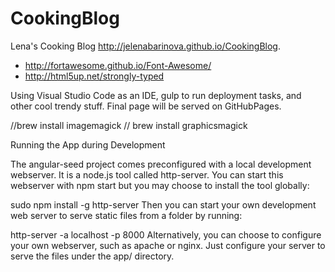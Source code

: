# CookingBlog
Lena's Cooking Blog
http://jelenabarinova.github.io/CookingBlog.


* http://fortawesome.github.io/Font-Awesome/
* http://html5up.net/strongly-typed

Using Visual Studio Code as an IDE, gulp to run deployment tasks, and other cool trendy stuff.
Final page will be served on GitHubPages.

//brew install imagemagick // brew install graphicsmagick

Running the App during Development

The angular-seed project comes preconfigured with a local development webserver. It is a node.js tool called http-server. You can start this webserver with npm start but you may choose to install the tool globally:

sudo npm install -g http-server
Then you can start your own development web server to serve static files from a folder by running:

http-server -a localhost -p 8000
Alternatively, you can choose to configure your own webserver, such as apache or nginx. Just configure your server to serve the files under the app/ directory.